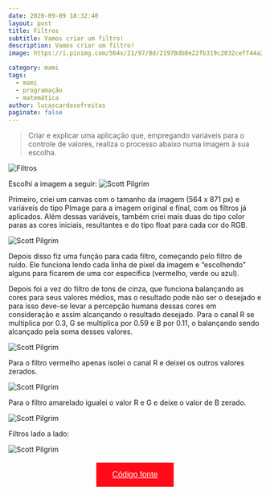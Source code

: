 ```yaml
---
date: 2020-09-09 18:32:40
layout: post
title: Filtros
subtitle: Vamos criar um filtro!
description: Vamos criar um filtro!
image: https://i.pinimg.com/564x/21/97/8d/21978db8e22fb319c2032ceff44a2e1e.jpg

category: mami
tags:
  - mami
  - programação
  - matemática
author: lucascardosofreitas
paginate: false
---
```


>  Criar e explicar uma aplicação que, empregando variáveis para o controle de valores, realiza o processo abaixo numa imagem à sua escolha.

![Filtros](https://lukas380.github.io/assets/img/post_img_body/filtros.png)

Escolhi a imagem a seguir:
![Scott Pilgrim](https://i.pinimg.com/564x/21/97/8d/21978db8e22fb319c2032ceff44a2e1e.jpg)

Primeiro, criei um canvas com o tamanho da imagem (564 x 871 px) e variáveis do tipo PImage para a imagem original e final, com os filtros já aplicados. Além dessas variáveis, também criei mais duas do tipo color paras as cores iniciais, resultantes e do tipo float para cada cor do RGB.

![Scott Pilgrim](https://lukas380.github.io/assets/img/post_img_body/filtro_com_ruido.png)

Depois disso fiz uma função para cada filtro, começando pelo filtro de ruído. Ele funciona lendo cada linha de pixel da imagem e “escolhendo” alguns para ficarem de uma cor especifica (vermelho, verde ou azul).

Depois foi a vez do filtro de tons de cinza, que funciona balançando as cores para seus valores médios, mas o resultado pode não ser o desejado e para isso deve-se levar a percepção humana dessas cores em consideração e assim alcançando o resultado desejado. Para o canal R se multiplica por 0.3, G se multiplica por 0.59 e B por 0.11, o balançando sendo alcançado pela soma desses valores.

![Scott Pilgrim](https://lukas380.github.io/assets/img/post_img_body/filtro_tons_de_cinza.png)

Para o filtro vermelho apenas isolei o canal R e deixei os outros valores zerados.

![Scott Pilgrim](https://lukas380.github.io/assets/img/post_img_body/filtro_vermelho.png)

Para o filtro amarelado igualei o valor R e G e deixe o valor de B zerado.

![Scott Pilgrim](https://lukas380.github.io/assets/img/post_img_body/filtro_amarelo.png)

Filtros lado a lado:

![Scott Pilgrim](https://lukas380.github.io/assets/img/post_img_body/todos_filtros.png)

<center>
  <button style="background-color: #ff0a16; border: none; padding: 15px 32px; text-align: center; text-decoration: none; display: inline-block; font-size: 16px; margin: 4px 2px; cursor: pointer;"> 
  <a href="https://drive.google.com/drive/folders/17OZP_yr-_YjGh_OATEECfgtdMAjfQcPy?usp=sharing" style="color: white;">Código fonte</a>
  </button>
</center>